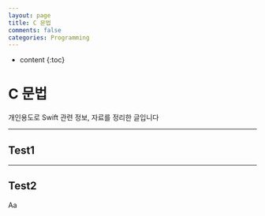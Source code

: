 ```yaml
---
layout: page
title: C 문법
comments: false
categories: Programming
---
```


* content
{:toc}

# C 문법

개인용도로 Swift 관련 정보, 자료를 정리한 글입니다

---

## Test1



___

## Test2

Aa